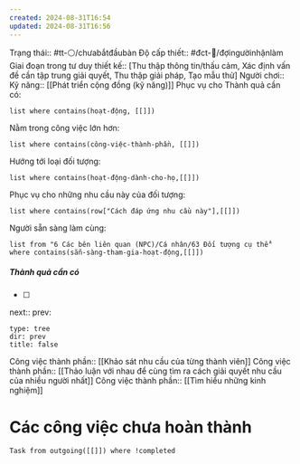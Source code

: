 ```yaml
---
created: 2024-08-31T16:54
updated: 2024-08-31T16:56
---
```

Trạng thái:: #tt-⚪/chưabắtđầubàn
Độ cấp thiết:: #đct-🍃/đợingườinhậnlàm 
Giai đoạn trong tư duy thiết kế:: [Thu thập thông tin/thấu cảm, Xác định vấn đề cần tập trung giải quyết, Thu thập giải pháp, Tạo mẫu thử]
Người chơi::
Kỹ năng:: [[Phát triển cộng đồng (kỹ năng)]]
Phục vụ cho Thành quả cần có:
```dataview
list where contains(hoạt-động, [[]])
```
Nằm trong công việc lớn hơn:
```dataview
list where contains(công-việc-thành-phần, [[]])
```
Hướng tới loại đối tượng:
```dataview
list where contains(hoạt-động-dành-cho-họ,[[]])
```
Phục vụ cho những nhu cầu này của đối tượng:
```dataview
list where contains(row["Cách đáp ứng nhu cầu này"],[[]])
```
Người sẵn sàng làm cùng:
```dataview
list from "6 Các bên liên quan (NPC)/Cá nhân/63 Đối tượng cụ thể" where contains(sẵn-sàng-tham-gia-hoạt-động,[[]])
```

##### Thành quả cần có
- [ ] 
next::
prev:
```breadcrumbs
type: tree
dir: prev
title: false
```

Công việc thành phần:: [[Khảo sát nhu cầu của từng thành viên]]
Công việc thành phần:: [[Thảo luận với nhau để cùng tìm ra cách giải quyết nhu cầu của nhiều người nhất]]
Công việc thành phần:: [[Tìm hiểu những kinh nghiệm]]


# Các công việc chưa hoàn thành
```dataview
Task from outgoing([[]]) where !completed
```
